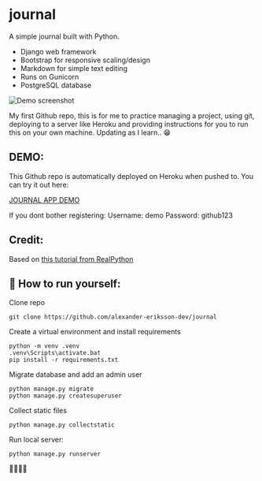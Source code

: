 # journal
A simple journal built with Python. 

* Django web framework
* Bootstrap for responsive scaling/design
* Markdown for simple text editing
* Runs on Gunicorn
* PostgreSQL database

![Demo screenshot](https://i.imgur.com/5mjTFIw.png)

My first Github repo, this is for me to practice managing a project, using git, deploying to a server like Heroku and providing instructions for you to run this on your own machine. Updating as I learn.. 😁

## DEMO:
This Github repo is automatically deployed on Heroku when pushed to. You can try it out here: 

[JOURNAL APP DEMO](https://warm-scrubland-19058.herokuapp.com/)

If you dont bother registering: 
Username: demo
Password: github123

## Credit:
Based on [this tutorial from RealPython](https://realpython.com/django-diary-project-python/)

## 💨 How to run yourself:
Clone repo
```
git clone https://github.com/alexander-eriksson-dev/journal
```
Create a virtual environment and install requirements
```
python -m venv .venv
.venv\Scripts\activate.bat
pip install -r requirements.txt
```
Migrate database and add an admin user
```
python manage.py migrate
python manage.py createsuperuser
```
Collect static files
```
python manage.py collectstatic
```
Run local server:
```
python manage.py runserver
```
👏🏼👏🏼
